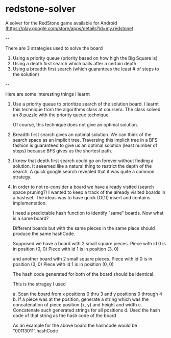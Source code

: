 redstone-solver
===============

A solver for the RedStone game available for Android (https://play.google.com/store/apps/details?id=my.redstone)

--

There are 3 strategies used to solve the board

1. Using a priority queue (priority based on how high the Big Square is)
2. Using a depth first search which bails after a certain depth
3. Using a breadth first search (which guarantees the least # of steps to the solution)

--

Here are some interesting things I learnt

1. Use a priority queue to prioritize search of the solution board.
   I learnt this technique from the algorithms class at coursera.
   The class solved an 8 puzzle with the priority queue technique.

   Of course, this technique does not give an optimal solution.

2. Breadth first search gives an optimal solution.
   We can think of the search space as an implicit tree. Traversing this implicit tree in a BFS fashion
   is guaranteed to give us an optimal solution (least number of steps) because BFS gives us the shortest path.

3. I knew that depth first search could go on forever without finding a solution.
   It seeemed like a natural thing to restrict the depth of the search.
   A quick google search revealed that it was quite a common strategy.

4. In order to not re-consider a board we have already visited (search space pruning?) I wanted to keep a track of the
   already visited boards in a hashset. The ideas was to have quick (O(1)) insert and contains implementation.

   I need a predictable hash function to identify "same" boards. Now what is a same board?

   Different boards but with the same pieces in the same place should produce the same hashCode.

   Supposed we have a board with 2 small square pieces.
   Piece with id 0 is in position (0, 0)
   Piece with id 1 is in position (3, 0)

   and another board with 2 small square pieces.
   Piece with id 0 is in position (3, 0)
   Piece with id 1 is in position (0, 0)

   The hash code generated for both of the board should be identical.

   This is the stragey I used

   a. Scan the board from x positions 0 thru 3 and y positions 0 through 4
   b. If a piece was at the position, generate a string which was the concatenation of piece position (x, y)
      and height and width
   c. Concatenate such generated strings for all positions
   d. Used the hash code of that string as the hash code of the board

   As an example for the above board the hashcode would be "00113011".hashCode

